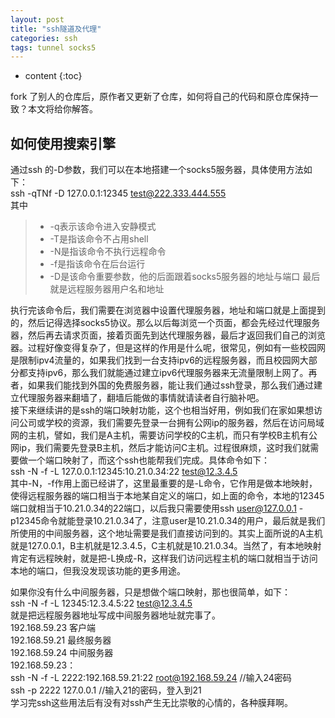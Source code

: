 ```yaml
---
layout: post
title: "ssh隧道及代理"
categories: ssh
tags: tunnel socks5
---  
```


* content
{:toc}

fork 了别人的仓库后，原作者又更新了仓库，如何将自己的代码和原仓库保持一致？本文将给你解答。





## 如何使用搜索引擎
通过ssh 的-D参数，我们可以在本地搭建一个socks5服务器，具体使用方法如下：  
ssh -qTNf -D 127.0.0.1:12345 test@222.333.444.555  
其中  

> * -q表示该命令进入安静模式  
> * -T是指该命令不占用shell  
> * -N是指该命令不执行远程命令  
> * -f是指该命令在后台运行  
> * -D是该命令重要参数，他的后面跟着socks5服务器的地址与端口 最后就是远程服务器用户名和地址  

执行完该命令后，我们需要在浏览器中设置代理服务器，地址和端口就是上面提到的，然后记得选择socks5协议。那么以后每浏览一个页面，都会先经过代理服务器，然后再去请求页面，接着页面先到达代理服务器，最后才返回我们自己的浏览器。过程好像变得复杂了，但是这样的作用是什么呢，很常见，例如有一些校园网是限制ipv4流量的，如果我们找到一台支持ipv6的远程服务器，而且校园网大部分都支持ipv6，那么我们就能通过建立ipv6代理服务器来无流量限制上网了。再者，如果我们能找到外国的免费服务器，能让我们通过ssh登录，那么我们通过建立代理服务器来翻墙了，翻墙后能做的事情就请读者自行脑补吧。  
  接下来继续讲的是ssh的端口映射功能，这个也相当好用，例如我们在家如果想访问公司或学校的资源，我们需要先登录一台拥有公网ip的服务器，然后在访问局域网的主机，譬如，我们是A主机，需要访问学校的C主机，而只有学校B主机有公网ip，我们需要先登录B主机，然后才能访问C主机。过程很麻烦，这时我们就需要做一个端口映射了，而这个ssh也能帮我们完成。具体命令如下：  
ssh -N -f -L 127.0.0.1:12345:10.21.0.34:22 test@12.3.4.5  
其中-N，-f作用上面已经讲了，这里最重要的是-L命令，它作用是做本地映射，使得远程服务器的端口相当于本地某自定义的端口，如上面的命令，本地的12345端口就相当于10.21.0.34的22端口，以后我只需要使用ssh user@127.0.0.1 -p12345命令就能登录10.21.0.34了，注意user是10.21.0.34的用户，最后就是我们所使用的中间服务器，这个地址需要是我们直接访问到的。其实上面所说的A主机就是127.0.0.1，B主机就是12.3.4.5，C主机就是10.21.0.34。当然了，有本地映射肯定有远程映射，就是把-L换成-R，这样我们访问远程主机的端口就相当于访问本地的端口，但我没发现该功能的更多用途。  

如果你没有什么中间服务器，只是想做个端口映射，那也很简单，如下：  
ssh -N -f -L 12345:12.3.4.5:22 test@12.3.4.5  
就是把远程服务器地址写成中间服务器地址就完事了。  
192.168.59.23 客户端  
192.168.59.21 最终服务器  
192.168.59.24 中间服务器  
192.168.59.23：  
ssh  -N -f -L 2222:192.168.59.21:22 root@192.168.59.24 //输入24密码  
ssh -p 2222 127.0.0.1 //输入21的密码，登入到21  
学习完ssh这些用法后有没有对ssh产生无比崇敬的心情的，各种膜拜啊。  
